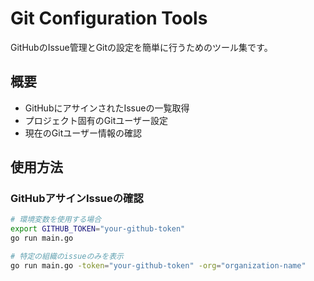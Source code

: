 # Git Configuration Tools

GitHubのIssue管理とGitの設定を簡単に行うためのツール集です。

## 概要
- GitHubにアサインされたIssueの一覧取得
- プロジェクト固有のGitユーザー設定
- 現在のGitユーザー情報の確認

## 使用方法

### GitHubアサインIssueの確認
```bash
# 環境変数を使用する場合
export GITHUB_TOKEN="your-github-token"
go run main.go

# 特定の組織のissueのみを表示
go run main.go -token="your-github-token" -org="organization-name"
```